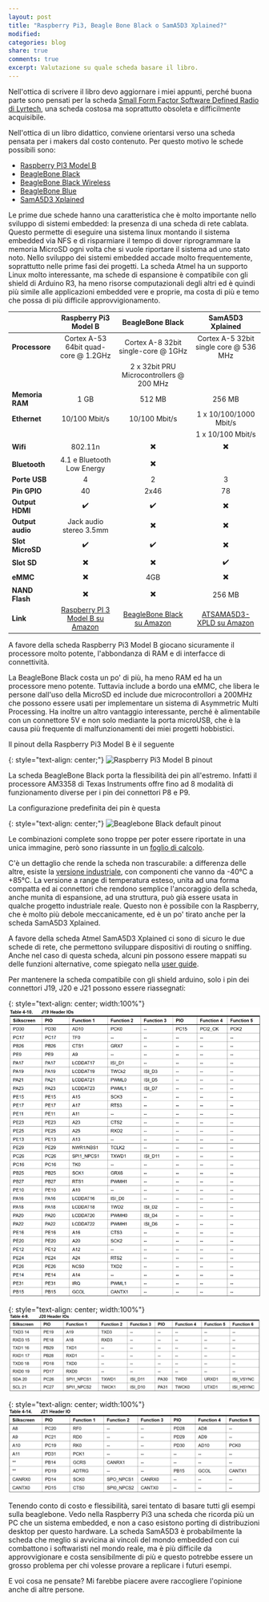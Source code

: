 ```yaml
---
layout: post
title: "Raspberry Pi3, Beagle Bone Black o SamA5D3 Xplained?"
modified:
categories: blog
share: true
comments: true
excerpt: Valutazione su quale scheda basare il libro.
---
```


Nell'ottica di scrivere il libro devo aggiornare i miei appunti, perché buona parte sono pensati per la scheda [Small Form Factor Software Defined Radio di Lyrtech](http://www.ti.com/tool/TMDSSFFSDR), una scheda costosa ma soprattutto obsoleta e difficilmente acquisibile.

Nell'ottica di un libro didattico, conviene orientarsi verso una scheda pensata per i makers dal costo contenuto. Per questo motivo le schede possibili sono:
* [Raspberry PI3 Model B](https://www.raspberrypi.org/products/raspberry-pi-3-model-b/)
* [BeagleBone Black](https://beagleboard.org/black)
* [BeagleBone Black Wireless](https://beagleboard.org/black-wireless)
* [BeagleBone Blue](https://beagleboard.org/blue)
* [SamA5D3 Xplained](http://www.atmel.com/tools/ATSAMA5D3-XPLD.aspx)

Le prime due schede hanno una caratteristica che è molto importante nello sviluppo di sistemi embedded: la presenza di una scheda di rete cablata. Questo permette di eseguire una sistema linux montando il sistema embedded via NFS e di risparmiare il tempo di dover riprogrammare la memoria MicroSD ogni volta che si vuole riportare il sistema ad uno stato noto. Nello sviluppo dei sistemi embedded accade molto frequentemente, soprattutto nelle prime fasi dei progetti. La scheda Atmel ha un supporto Linux molto interessante, ma schede di espansione è compatibile con gli shield di Arduino R3, ha meno risorse computazionali degli altri ed è quindi più simile alle applicazioni embedded vere e proprie, ma costa di più e temo che possa di più difficile approvvigionamento.

| | Raspberry Pi3 Model B | BeagleBone Black | SamA5D3 Xplained |
| :- | :-: | :-: | :-: |
| **Processore** | Cortex A-53 64bit quad-core @ 1.2GHz | Cortex A-8 32bit single-core @ 1GHz | Cortex A-5 32bit single core @ 536 MHz |
| | | 2 x 32bit PRU Microcontrollers @ 200 MHz | |
| **Memoria RAM** | 1 GB | 512 MB | 256 MB|
| **Ethernet** | 10/100 Mbit/s | 10/100 Mbit/s | 1 x 10/100/1000 Mbit/s|
| | | | 1 x 10/100 Mbit/s |
| **Wifi** | 802.11n | ✖️ | ✖️ |
| **Bluetooth** | 4.1 e Bluetooth Low Energy | ✖️ | 
| **Porte USB** | 4 | 2 | 3 |
| **Pin GPIO** | 40 | 2x46 | 78 |
| **Output HDMI** | ✔️ | ✔️ | ✖️ |
| **Output audio** | Jack audio stereo 3.5mm | ✖️ | ✖️ |
| **Slot MicroSD** | ✔️ | ✔️ | ✖️ |
| **Slot SD** | ✖️ | ✖️ | ✔️ |
| **eMMC** | ✖️ | 4GB | ✖️ |
| **NAND Flash** | ✖️ | ✖️ | 256 MB |
| **Link** | <a target="_blank" href="https://www.amazon.it/gp/product/B01CD5VC92/ref=as_li_tl?ie=UTF8&camp=3414&creative=21718&creativeASIN=B01CD5VC92&linkCode=as2&tag=ocampana07-21&linkId=3ebb44bd333da3430f0b16bbd6ab3f0d">Raspberry PI 3 Model B su Amazon</a><img src="//ir-it.amazon-adsystem.com/e/ir?t=ocampana07-21&l=am2&o=29&a=B01CD5VC92" width="1" height="1" border="0" alt="" style="border:none !important; margin:0px !important;" /> | <a target="_blank" href="https://www.amazon.it/gp/product/B00KM6YTN6/ref=as_li_tl?ie=UTF8&camp=3414&creative=21718&creativeASIN=B00KM6YTN6&linkCode=as2&tag=ocampana07-21&linkId=bde101a2757bf59bd1b3138a39a2a598">BeagleBone Black su Amazon</a><img src="//ir-it.amazon-adsystem.com/e/ir?t=ocampana07-21&l=am2&o=29&a=B00KM6YTN6" width="1" height="1" border="0" alt="" style="border:none !important; margin:0px !important;" /> | <a target="_blank" href="https://www.amazon.it/gp/product/B00KG1ZXPA/ref=as_li_tl?ie=UTF8&camp=3414&creative=21718&creativeASIN=B00KG1ZXPA&linkCode=as2&tag=ocampana07-21&linkId=490a236862b74ff47c23420c91dbae45">ATSAMA5D3-XPLD su Amazon</a><img src="//ir-it.amazon-adsystem.com/e/ir?t=ocampana07-21&l=am2&o=29&a=B00KG1ZXPA" width="1" height="1" border="0" alt="" style="border:none !important; margin:0px !important;" /> |


A favore della scheda Raspberry Pi3 Model B giocano sicuramente il processore molto potente, l'abbondanza di RAM e di interfacce di connettività.

La BeagleBone Black costa un po' di più, ha meno RAM ed ha un processore meno potente. Tuttavia include a bordo una eMMC, che libera le persone dall'uso della MicroSD ed include due microcontrollori a 200MHz che possono essere usati per implementare un sistema di Asymmetric Multi Processing. Ha inoltre un altro vantaggio interessante, perché è alimentabile con un connettore 5V e non solo mediante la porta microUSB, che è la causa più frequente di malfunzionamenti dei miei progetti hobbistici.

Il pinout della Raspberry Pi3 Model B è il seguente

{: style="text-align: center;"}
![Raspberry Pi3 Model B pinout](https://openclipart.org/download/264607/gpiopinsv2.svg)

La scheda BeagleBone Black porta la flessibilità dei pin all'estremo. Infatti il processore AM3358 di Texas Instruments offre fino ad 8 modalità di funzionamento diverse per i pin dei connettori P8 e P9. 


La configurazione predefinita dei pin è questa

{: style="text-align: center;"}
![Beaglebone Black default pinout](https://beagleboard.org/static/images/cape-headers.png)

Le combinazioni complete sono troppe per poter essere riportate in una unica immagine, però sono riassunte in un [foglio di calcolo](/assets/files/BBB_Pins.xlsx).

C'è un dettaglio che rende la scheda non trascurabile: a differenza delle altre, esiste la [versione industriale](https://www.element14.com/community/docs/DOC-78671), con componenti che vanno da -40°C a +85°C. La versione a range di temperatura esteso, unita ad una forma compatta ed ai connettori che rendono semplice l'ancoraggio della scheda, anche munita di espansione, ad una struttura, può già essere usata in qualche progetto industriale reale. Questo non è possibile con la Raspberry, che è molto più debole meccanicamente, ed è un po' tirato anche per la scheda SamA5D3 Xplained.

A favore della scheda Atmel SamA5D3 Xplained ci sono di sicuro le due schede di rete, che permettono sviluppare dispositivi di routing o sniffing. Anche nel caso di questa scheda, alcuni pin possono essere mappati su delle funzioni alternative, come spiegato nella [user guide](/assets/files/Atmel-11269-32-bit-Cortex-A5-Microcontroller-SAMA5D3-Xplained_User-Guide.pdf).

Per mantenere la scheda compatibile con gli shield arduino, solo i pin dei connettori J19, J20 e J21 possono essere riassegnati:

{: style="text-align: center; width:100%"}
![SamA5D3 connettore J19](/images/sama5d3xplained_j19.png)

{: style="text-align: center; width:100%"}
![SamA5D3 connettore J20](/images/sama5d3xplained_j20.png)

{: style="text-align: center; width:100%"}
![SamA5D3 connettore J21](/images/sama5d3xplained_j21.png)

Tenendo conto di costo e flessibilità, sarei tentato di basare tutti gli esempi sulla beaglebone. Vedo nella Raspberry Pi3 una scheda che ricorda più un PC che un sistema embedded, e non a caso esistono porting di distribuzioni desktop per questo hardware. La scheda SamA5D3 è probabilmente la scheda che meglio si avvicina ai vincoli del mondo embedded con cui combattono i softwaristi nel mondo reale, ma è più difficile da approvvigionare e costa sensibilmente di più e questo potrebbe essere un grosso problema per chi volesse provare a replicare i futuri esempi.

E voi cosa ne pensate? Mi farebbe piacere avere raccogliere l'opinione anche di altre persone.
